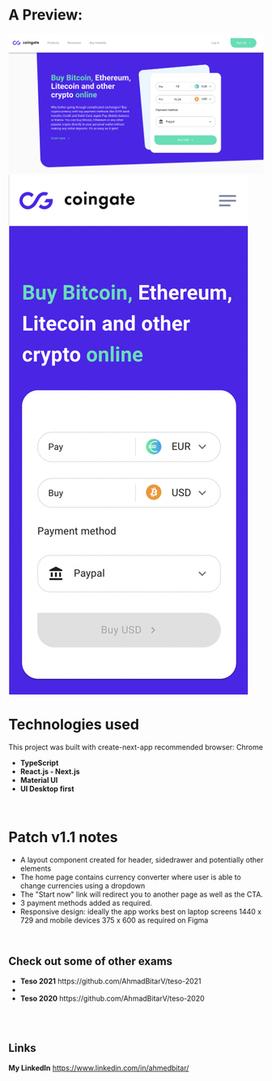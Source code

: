# A Preview:

<img src="./assets/preview-desktop.png"/>
<img src="./assets/preview-mobile.png"/>

<br>

# Technologies used

This project was built with create-next-app
recommended browser: Chrome

 <ul>
  <li><strong>TypeScript</strong></li>
  <li><strong>React.js - Next.js</strong></li>
  <li><strong>Material UI</strong></li>
  <li><strong>UI Desktop first</strong></li>
 </ul>

<br>

# Patch v1.1 notes

<ul>
  <li>A layout component created for header, sidedrawer and potentially other elements</li>
  <li>The home page contains currency converter where user is able to change currencies using a dropdown </li>
  <li>The "Start now" link will redirect you to another page as well as the CTA.</li>
  <li>3 payment methods added as required.</li>
  <li>Responsive design: ideally the app works best on laptop screens 1440 x 729 and mobile devices 375 x 600 as required on Figma</li>

 </ul>
 <br>

## Check out some of other exams

<ul>
  <li><strong>Teso 2021</strong> https://github.com/AhmadBitarV/teso-2021 <br /> <li>
  <li><strong>Teso 2020</strong> https://github.com/AhmadBitarV/teso-2020 <br />
 </li>

 </ul>
 <br>

<br>

## Links

<strong>My LinkedIn</strong> https://www.linkedin.com/in/ahmedbitar/<br />
